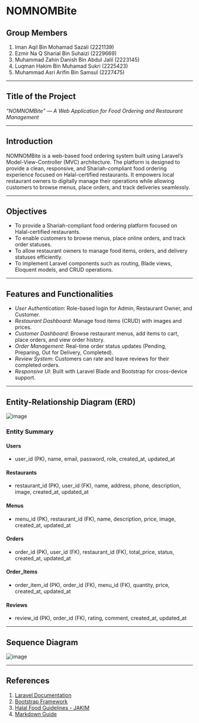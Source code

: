 # NOMNOMBite

## Group Members
1. Iman Aqil Bin Mohamad Sazali (2221139)  
2. Ezmir Na Q Sharial Bin Suhaizi (2229669)  
3. Muhammad Zahin Danish Bin Abdul Jalil (2223145)  
4. Luqman Hakim Bin Muhamad Sukri (2225423)  
5. Muhammad Asri Arifin Bin Samsul (2227475)

---

## Title of the Project
*"NOMNOMBite" — A Web Application for Food Ordering and Restaurant Management*

---

## Introduction
NOMNOMBite is a web-based food ordering system built using Laravel’s Model-View-Controller (MVC) architecture. The platform is designed to provide a clean, responsive, and Shariah-compliant food ordering experience focused on Halal-certified restaurants. It empowers local restaurant owners to digitally manage their operations while allowing customers to browse menus, place orders, and track deliveries seamlessly.

---

## Objectives
- To provide a Shariah-compliant food ordering platform focused on Halal-certified restaurants.
- To enable customers to browse menus, place online orders, and track order statuses.
- To allow restaurant owners to manage food items, orders, and delivery statuses efficiently.
- To implement Laravel components such as routing, Blade views, Eloquent models, and CRUD operations.

---

## Features and Functionalities
- *User Authentication*: Role-based login for Admin, Restaurant Owner, and Customer.  
- *Restaurant Dashboard*: Manage food items (CRUD) with images and prices.  
- *Customer Dashboard*: Browse restaurant menus, add items to cart, place orders, and view order history.  
- *Order Management*: Real-time order status updates (Pending, Preparing, Out for Delivery, Completed).  
- *Review System*: Customers can rate and leave reviews for their completed orders.  
- *Responsive UI*: Built with Laravel Blade and Bootstrap for cross-device support.

---

## Entity-Relationship Diagram (ERD)
![image](https://github.com/user-attachments/assets/464a4904-8e24-4e1c-bf60-4e9e300222ab)


### Entity Summary

#### Users
- user_id (PK), name, email, password, role, created_at, updated_at

#### Restaurants
- restaurant_id (PK), user_id (FK), name, address, phone, description, image, created_at, updated_at

#### Menus
- menu_id (PK), restaurant_id (FK), name, description, price, image, created_at, updated_at

#### Orders
- order_id (PK), user_id (FK), restaurant_id (FK), total_price, status, created_at, updated_at

#### Order_Items
- order_item_id (PK), order_id (FK), menu_id (FK), quantity, price, created_at, updated_at

#### Reviews
- review_id (PK), order_id (FK), rating, comment, created_at, updated_at

---

## Sequence Diagram
![image](https://github.com/user-attachments/assets/fcd53b5a-a2dc-4e78-a238-f1df735dcaa5)


---

## References
1. [Laravel Documentation](https://laravel.com/docs)  
2. [Bootstrap Framework](https://getbootstrap.com/docs/)  
3. [Halal Food Guidelines - JAKIM](https://www.halal.gov.my/)  
4. [Markdown Guide](https://www.markdownguide.org/basic-syntax/)
